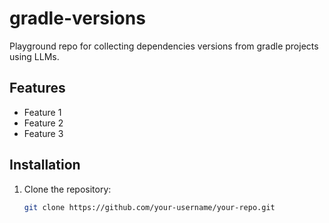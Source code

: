 # gradle-versions

Playground repo for collecting dependencies versions from gradle projects using LLMs.

## Features

- Feature 1
- Feature 2
- Feature 3

## Installation

1. Clone the repository:
   ```bash
   git clone https://github.com/your-username/your-repo.git